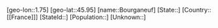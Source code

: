 ﻿---
location: [45.95,1.75]
mapzoom: [7,12] 
mapmarker: city 
type: City
tags:
- geo/City


SpocWebEntityId: 29298
isDeleted: false
confidential: public

---
[geo-lon::1.75]
[geo-lat::45.95]
[name::Bourganeuf]
[State::]
[Country::[[France]]]
[StateId::]
[Population::]
[Unknown::]

